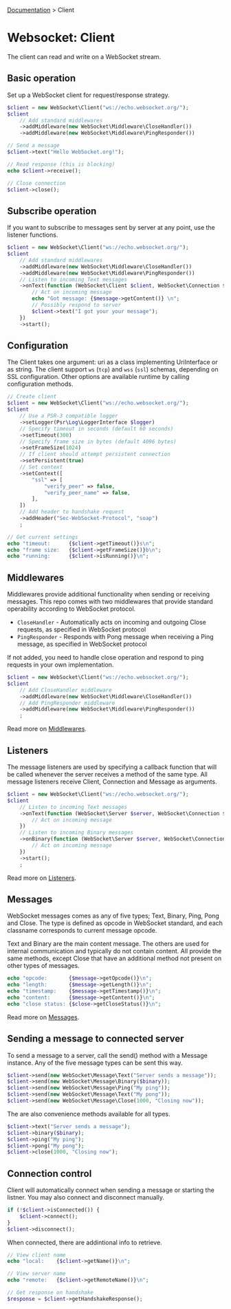 [Documentation](Index.md) > Client

# Websocket: Client

The client can read and write on a WebSocket stream.

## Basic operation

Set up a WebSocket client for request/response strategy.

```php
$client = new WebSocket\Client("ws://echo.websocket.org/");
$client
    // Add standard middlewares
    ->addMiddleware(new WebSocket\Middleware\CloseHandler())
    ->addMiddleware(new WebSocket\Middleware\PingResponder())

// Send a message
$client->text("Hello WebSocket.org!");

// Read response (this is blocking)
echo $client->receive();

// Close connection
$client->close();
```

## Subscribe operation

If you want to subscribe to messages sent by server at any point, use the listener functions.

```php
$client = new WebSocket\Client("ws://echo.websocket.org/");
$client
    // Add standard middlewares
    ->addMiddleware(new WebSocket\Middleware\CloseHandler())
    ->addMiddleware(new WebSocket\Middleware\PingResponder())
    // Listen to incoming Text messages
    ->onText(function (WebSocket\Client $client, WebSocket\Connection $connection, WebSocket\Message\Message $message) {
        // Act on incoming message
        echo "Got message: {$message->getContent()} \n";
        // Possibly respond to server
        $client->text("I got your your message");
    })
    ->start();
```

## Configuration

The Client takes one argument: uri as a class implementing UriInterface or as string.
The client support `ws` (`tcp`) and `wss` (`ssl`) schemas, depending on SSL configuration.
Other options are available runtime by calling configuration methods.

```php
// Create client
$client = new WebSocket\Client("ws://echo.websocket.org/");
$client
    // Use a PSR-3 compatible logger
    ->setLogger(Psr\Log\LoggerInterface $logger)
    // Specify timeout in seconds (default 60 seconds)
    ->setTimeout(300)
    // Specify frame size in bytes (default 4096 bytes)
    ->setFrameSize(1024)
    // If client should attempt persistent connection
    ->setPersistent(true)
    // Set context
    ->setContext([
        "ssl" => [
            "verify_peer" => false,
            "verify_peer_name" => false,
        ],
    ])
    // Add header to handshake request
    ->addHeader("Sec-WebSocket-Protocol", "soap")
    ;

// Get current settings
echo "timeout:      {$client->getTimeout()}s\n";
echo "frame size:   {$client->getFrameSize()}b\n";
echo "running:      {$client->isRunning()}\n";
```

## Middlewares

Middlewares provide additional functionality when sending or receiving messages.
This repo comes with two middlewares that provide standard operability according to WebSocket protocol.

* `CloseHandler` - Automatically acts on incoming and outgoing Close requests, as specified in WebSocket protocol
* `PingResponder` - Responds with Pong message when receiving a Ping message, as specified in WebSocket protocol

If not added, you need to handle close operation and respond to ping requests in your own implementation.

```php
$client = new WebSocket\Client("ws://echo.websocket.org/");
$client
    // Add CloseHandler middleware
    ->addMiddleware(new WebSocket\Middleware\CloseHandler())
    // Add PingResponder middleware
    ->addMiddleware(new WebSocket\Middleware\PingResponder())
    ;
```

Read more on [Middlewares](Middlewares.md).

## Listeners

The message listeners are used by specifying a callback function that will be called
whenever the server receives a method of the same type.
All message listeners receive Client, Connection and Message as arguments.

```php
$client = new WebSocket\Client("ws://echo.websocket.org/");
$client
    // Listen to incoming Text messages
    ->onText(function (WebSocket\Server $server, WebSocket\Connection $connection, WebSocket\Message\Text $message) {
        // Act on incoming message
    })
    // Listen to incoming Binary messages
    ->onBinary(function (WebSocket\Server $server, WebSocket\Connection $connection, WebSocket\Message\Binary $message) {
        // Act on incoming message
    })
    ->start();
    ;
```

Read more on [Listeners](Listener.md).

## Messages

WebSocket messages comes as any of five types; Text, Binary, Ping, Pong and Close.
The type is defined as opcode in WebSocket standard, and each classname corresponds to current message opcode.

Text and Binary are the main content message. The others are used for internal communication and typically do not contain content.
All provide the same methods, except Close that have an additional method not present on other types of messages.

```php
echo "opcode:       {$message->getOpcode()}\n";
echo "length:       {$message->getLength()}\n";
echo "timestamp:    {$message->getTimestamp()}\n";
echo "content:      {$message->getContent()}\n";
echo "close status: {$close->getCloseStatus()}\n";
```

Read more on [Messages](Message.md).

## Sending a message to connected server

To send a message to a server, call the send() method with a Message instance.
Any of the five message types can be sent this way.

```php
$client->send(new WebSocket\Message\Text("Server sends a message"));
$client->send(new WebSocket\Message\Binary($binary));
$client->send(new WebSocket\Message\Ping("My ping"));
$client->send(new WebSocket\Message\Text("My pong"));
$client->send(new WebSocket\Message\Close(1000, "Closing now"));
```
The are also convenience methods available for all types.
```php
$client->text("Server sends a message");
$client->binary($binary);
$client->ping("My ping");
$client->pong("My pong");
$client->close(1000, "Closing now");
```

## Connection control

Client will automatically connect when sending a message or starting the listner.
You may also connect and disconnect manually.

```php
if (!$client->isConnected()) {
    $client->connect();
}
$client->disconnect();
```

When connected, there are addintional info to retrieve.

```php
// View client name
echo "local:    {$client->getName()}\n";

// View server name
echo "remote:   {$client->getRemoteName()}\n";

// Get response on handshake
$response = $client->getHandshakeResponse();
```
